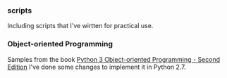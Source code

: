 ### scripts

Including scripts that I've wirtten for practical use.

### Object-oriented Programming

Samples from the book [Python 3 Object-oriented Programming - Second Edition](http://www.goodreads.com/book/show/26241635-python-3-object-oriented-programming---second-edition)
I've done some changes to implement it in Python 2.7.